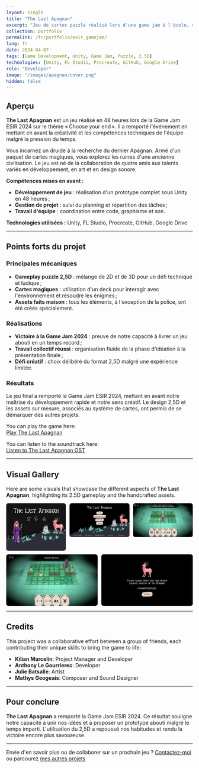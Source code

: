 ```yaml
---
layout: single
title: "The Last Apagnan"
excerpt: "Jeu de cartes puzzle réalisé lors d'une game jam à l'école, vainqueur de l'événement !"
collection: portfolio
permalink: /fr/portfolio/esir_gamejam/
lang: fr
date: 2024-04-07
tags: [Game Development, Unity, Game Jam, Puzzle, 2.5D]
technologies: [Unity, FL Studio, Procreate, GitHub, Google Drive]
role: "Developer"
image: "/images/apagnan/cover.png"
hidden: false
---
```


## Aperçu

**The Last Apagnan** est un jeu réalisé en 48 heures lors de la Game Jam ESIR 2024 sur le thème « Choose your end ». Il a remporté l'événement en mettant en avant la créativité et les compétences techniques de l'équipe malgré la pression du temps.

Vous incarnez un druide à la recherche du dernier Apagnan. Armé d'un paquet de cartes magiques, vous explorez les ruines d'une ancienne civilisation. Le jeu est né de la collaboration de quatre amis aux talents variés en développement, en art et en design sonore.

**Compétences mises en avant :**

- **Développement de jeu** : réalisation d'un prototype complet sous Unity en 48 heures ;
- **Gestion de projet** : suivi du planning et répartition des tâches ;
- **Travail d'équipe** : coordination entre code, graphisme et son.

**Technologies utilisées :** Unity, FL Studio, Procreate, GitHub, Google Drive

---

## Points forts du projet

### Principales mécaniques

- **Gameplay puzzle 2,5D** : mélange de 2D et de 3D pour un défi technique et ludique ;
- **Cartes magiques** : utilisation d'un deck pour interagir avec l'environnement et résoudre les énigmes ;
- **Assets faits maison** : tous les éléments, à l'exception de la police, ont été créés spécialement.

### Réalisations

- **Victoire à la Game Jam 2024** : preuve de notre capacité à livrer un jeu abouti en un temps record ;
- **Travail collectif réussi** : organisation fluide de la phase d'idéation à la présentation finale ;
- **Défi créatif** : choix délibéré du format 2,5D malgré une expérience limitée.

### Résultats

Le jeu final a remporté la Game Jam ESIR 2024, mettant en avant notre maîtrise du développement rapide et notre sens créatif. Le design 2,5D et les assets sur mesure, associés au système de cartes, ont permis de se démarquer des autres projets.

You can play the game here:  
[Play The Last Apagnan](https://althior.itch.io/the-last-apagnan)

You can listen to the soundtrack here:  
[Listen to The Last Apagnan OST](https://distrokid.com/hyperfollow/grutce/the-last-apagnan-feat-antholmd-althior--jilya)

---

## Visual Gallery

Here are some visuals that showcase the different aspects of **The Last Apagnan**, highlighting its 2.5D gameplay and the handcrafted assets.

<div class="gallery">
  <a href="/images/apagnan/cover.png"><img src="/images/apagnan/cover.png" alt="Project Image 0"></a>
  <a href="/images/apagnan/title_screen.png"><img src="/images/apagnan/title_screen.png" alt="Project Image 1"></a>
  <a href="/images/apagnan/level_1.png"><img src="/images/apagnan/level_1.png" alt="Project Image 2"></a>
  <a href="/images/apagnan/level_2.png"><img src="/images/apagnan/level_2.png" alt="Project Image 3"></a>
  <a href="/images/apagnan/congrats.png"><img src="/images/apagnan/congrats.png" alt="Project Image 4"></a>
  <!-- Add more images as needed -->
</div>



---

## Credits

This project was a collaborative effort between a group of friends, each contributing their unique skills to bring the game to life:

- **Kilian Marcelin**: Project Manager and Developer
- **Anthony Le Gourrierec**: Developer
- **Julie Batsalle**: Artist
- **Mathys Geogeais**: Composer and Sound Designer

---

## Pour conclure

**The Last Apagnan** a remporté la Game Jam ESIR 2024. Ce résultat souligne notre capacité à unir nos idées et à proposer un prototype abouti malgré le temps imparti. L'utilisation du 2,5D a repoussé nos habitudes et rendu la victoire encore plus savoureuse.

---

Envie d'en savoir plus ou de collaborer sur un prochain jeu ? [Contactez-moi](/fr/contact) ou parcourez [mes autres projets](/fr/portfolio/)

<style>
.gallery {
  display: flex;
  flex-wrap: wrap;
  gap: 10px;
}

.gallery a {
  flex: 1 1 calc(33% - 10px);
  box-sizing: border-box;
  display: block;
  overflow: hidden;
  border-radius: 5px;
  transition: transform 0.3s ease;
}

.gallery a:hover {
  transform: scale(1.05);
}

.gallery img {
  width: 100%;
  height: auto;
  display: block;
  border-radius: 5px;
}
</style>
